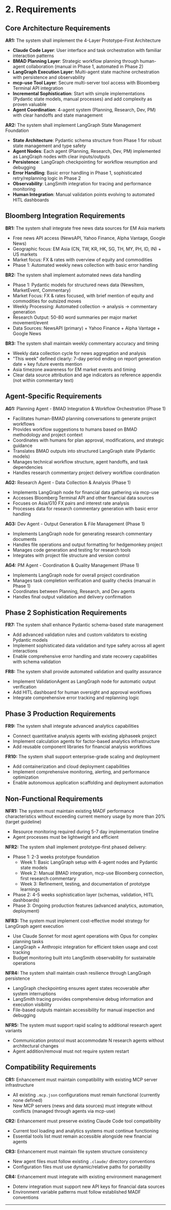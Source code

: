 # 2. Requirements

## Core Architecture Requirements

**AR1:** The system shall implement the 4-Layer Prototype-First Architecture
- **Claude Code Layer**: User interface and task orchestration with familiar interaction patterns
- **BMAD Planning Layer**: Strategic workflow planning through human-agent collaboration (manual in Phase 1, automated in Phase 2)
- **LangGraph Execution Layer**: Multi-agent state machine orchestration with persistence and observability
- **mcp-use Tool Layer**: Secure multi-server tool access with Bloomberg Terminal API integration
- **Incremental Sophistication**: Start with simple implementations (Pydantic state models, manual processes) and add complexity as proven valuable
- **Agent Coordination**: 4-agent system (Planning, Research, Dev, PM) with clear handoffs and state management

**AR2:** The system shall implement LangGraph State Management Foundation
- **State Architecture**: Pydantic schema structure from Phase 1 for robust state management and type safety
- **Agent Nodes**: Each agent (Planning, Research, Dev, PM) implemented as LangGraph nodes with clear inputs/outputs
- **Persistence**: LangGraph checkpointing for workflow resumption and debugging
- **Error Handling**: Basic error handling in Phase 1, sophisticated retry/replanning logic in Phase 2
- **Observability**: LangSmith integration for tracing and performance monitoring
- **Human Integration**: Manual validation points evolving to automated HITL dashboards

## Bloomberg Integration Requirements

**BR1:** The system shall integrate free news data sources for EM Asia markets
- Free news API access (NewsAPI, Yahoo Finance, Alpha Vantage, Google News)
- Geographic focus: EM Asia (CN, TW, KR, HK, SG, TH, MY, PH, ID, IN) + US markets
- Market focus: FX & rates with overview of equity and commodities
- Phase 1: Automated weekly news collection with basic error handling

**BR2:** The system shall implement automated news data handling
- Phase 1: Pydantic models for structured news data (NewsItem, MarketEvent, Commentary)
- Market Focus: FX & rates focused, with brief mention of equity and commodities for outsized moves
- Weekly Processing: Automated collection → analysis → commentary generation
- Research Output: 50-80 word summaries per major market movement/event
- Data Sources: NewsAPI (primary) + Yahoo Finance + Alpha Vantage + Google News

**BR3:** The system shall maintain weekly commentary accuracy and timing
- Weekly data collection cycle for news aggregation and analysis
- "This week" defined clearly: 7-day period ending on report generation date + key future events mention
- Asia timezone awareness for EM market events and timing
- Clear data source attribution and age indicators as reference appendix (not within commentary text)

## Agent-Specific Requirements

**AG1:** Planning Agent - BMAD Integration & Workflow Orchestration (Phase 1)
- Facilitates human-BMAD planning conversations to generate project workflows
- Provides workflow suggestions to humans based on BMAD methodology and project context
- Coordinates with humans for plan approval, modifications, and strategic guidance
- Translates BMAD outputs into structured LangGraph state (Pydantic models)
- Manages technical workflow structure, agent handoffs, and task dependencies
- Handles research commentary project delivery workflow coordination

**AG2:** Research Agent - Data Collection & Analysis (Phase 1)
- Implements LangGraph node for financial data gathering via mcp-use
- Accesses Bloomberg Terminal API and other financial data sources
- Focuses on Asia/G10 FX pairs and interest rate analysis
- Processes data for research commentary generation with basic error handling

**AG3:** Dev Agent - Output Generation & File Management (Phase 1)
- Implements LangGraph node for generating research commentary documents
- Handles file operations and output formatting for hedgemonkey project
- Manages code generation and testing for research tools
- Integrates with project file structure and version control

**AG4:** PM Agent - Coordination & Quality Management (Phase 1)
- Implements LangGraph node for overall project coordination
- Manages task completion verification and quality checks (manual in Phase 1)
- Coordinates between Planning, Research, and Dev agents
- Handles final output validation and delivery confirmation

## Phase 2 Sophistication Requirements

**FR7:** The system shall enhance Pydantic schema-based state management
- Add advanced validation rules and custom validators to existing Pydantic models
- Implement sophisticated data validation and type safety across all agent interactions
- Enable comprehensive error handling and state recovery capabilities with schema validation

**FR8:** The system shall provide automated validation and quality assurance
- Implement ValidationAgent as LangGraph node for automatic output verification
- Add HITL dashboard for human oversight and approval workflows
- Integrate comprehensive error tracking and replanning logic

## Phase 3 Production Requirements

**FR9:** The system shall integrate advanced analytics capabilities
- Connect quantitative analysis agents with existing alphaseek project
- Implement calculation agents for factor-based analytics infrastructure
- Add reusable component libraries for financial analysis workflows

**FR10:** The system shall support enterprise-grade scaling and deployment
- Add containerization and cloud deployment capabilities
- Implement comprehensive monitoring, alerting, and performance optimization
- Enable autonomous application scaffolding and deployment automation

## Non-Functional Requirements

**NFR1:** The system must maintain existing MADF performance characteristics without exceeding current memory usage by more than 20% (target guideline)
- Resource monitoring required during 5-7 day implementation timeline
- Agent processes must be lightweight and efficient

**NFR2:** The system shall implement prototype-first phased delivery:
- Phase 1: 2-3 weeks prototype foundation
  - Week 1: Basic LangGraph setup with 4-agent nodes and Pydantic state models
  - Week 2: Manual BMAD integration, mcp-use Bloomberg connection, first research commentary
  - Week 3: Refinement, testing, and documentation of prototype learnings
- Phase 2: 4-5 weeks sophistication layer (schemas, validation, HITL dashboards)
- Phase 3: Ongoing production features (advanced analytics, automation, deployment)

**NFR3:** The system must implement cost-effective model strategy for LangGraph agent execution
- Use Claude Sonnet for most agent operations with Opus for complex planning tasks
- LangGraph + Anthropic integration for efficient token usage and cost tracking
- Budget monitoring built into LangSmith observability for sustainable operations

**NFR4:** The system shall maintain crash resilience through LangGraph persistence
- LangGraph checkpointing ensures agent states recoverable after system interruptions
- LangSmith tracing provides comprehensive debug information and execution visibility
- File-based outputs maintain accessibility for manual inspection and debugging

**NFR5:** The system must support rapid scaling to additional research agent variants
- Communication protocol must accommodate N research agents without architectural changes
- Agent addition/removal must not require system restart

## Compatibility Requirements

**CR1:** Enhancement must maintain compatibility with existing MCP server infrastructure
- All existing `.mcp.json` configurations must remain functional (currently none defined)
- New MCP servers (news and data sources) must integrate without conflicts (managed through agents via mcp-use)

**CR2:** Enhancement must preserve existing Claude Code tool compatibility
- Current tool loading and analytics systems must continue functioning
- Essential tools list must remain accessible alongside new financial agents

**CR3:** Enhancement must maintain file system structure consistency
- New agent files must follow existing `.claude/` directory conventions
- Configuration files must use dynamic/relative paths for portability

**CR4:** Enhancement must integrate with existing environment management
- Dotenv integration must support new API keys for financial data sources
- Environment variable patterns must follow established MADF conventions

---

